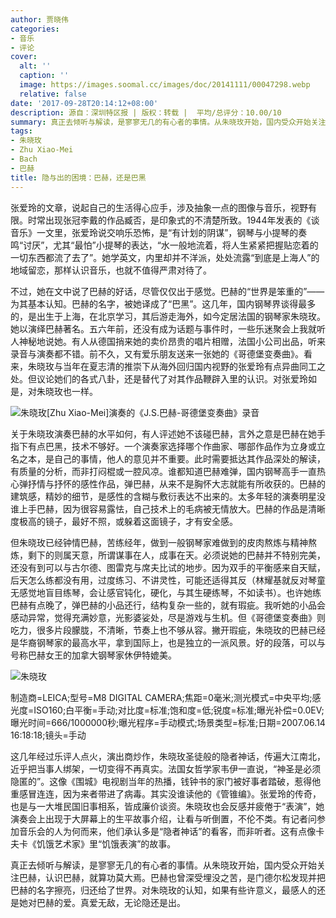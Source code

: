 ```yaml
---
author: 贾晓伟
categories:
- 音乐
- 评论
cover:
  alt: ''
  caption: ''
  image: https://images.soomal.cc/images/doc/20141111/00047298.webp
  relative: false
date: '2017-09-28T20:14:12+08:00'
description: 源自：深圳特区报 | 版权：转载 |  平均/总评分：10.00/10
summary: 真正去倾听与解读，是寥寥无几的有心者的事情。从朱晓玫开始，国内受众开始关注巴赫，认识巴赫，就算功莫大焉。巴赫也曾深受埋没之苦，是门德尔松发现并把巴赫的名字擦亮，归还给了世界。对朱晓玫的认知，如果有些许意义，最感人的还是她对巴赫的爱。真爱无敌，无论隐还是出。
tags:
- 朱晓玫
- Zhu Xiao-Mei
- Bach
- 巴赫
title: 隐与出的困境：巴赫，还是巴黑
---
```


张爱玲的文章，说起自己的生活得心应手，涉及抽象一点的图像与音乐，视野有限。时常出现张冠李戴的作品臧否，是印象式的不清楚所致。1944年发表的《谈音乐》一文里，张爱玲说交响乐恐怖，是“有计划的阴谋”，钢琴与小提琴的奏鸣“讨厌”，尤其“最怕”小提琴的表达，“水一般地流着，将人生紧紧把握贴恋着的一切东西都流了去了”。她学英文，内里却并不洋派，处处流露“到底是上海人”的地域留恋，那样认识音乐，也就不值得严肃对待了。

不过，她在文中说了巴赫的好话，尽管仅仅出于感觉。巴赫的“世界是笨重的”――为其基本认知。巴赫的名字，被她译成了“巴黑”。这几年，国内钢琴界谈得最多的，是出生于上海，在北京学习，其后游走海外，如今定居法国的钢琴家朱晓玫。她以演绎巴赫著名。五六年前，还没有成为话题与事件时，一些乐迷聚会上我就听人神秘地说她。有人从德国捎来她的卖价昂贵的唱片相赠，法国小公司出品，听来录音与演奏都不错。前不久，又有爱乐朋友送来一张她的《哥德堡变奏曲》。看来，朱晓玫与当年在夏志清的推崇下从海外回归国内视野的张爱玲有点异曲同工之处。但议论她们的各式八卦，还是替代了对其作品鞭辟入里的认识。对张爱玲如是，对朱晓玫也一样。

![朱晓玫[Zhu Xiao-Mei]演奏的《J.S.巴赫-哥德堡变奏曲》录音](https://images.soomal.cc/images/doc/20141031/00047062.webp)





关于朱晓玫演奏巴赫的水平如何，有人评述她不该碰巴赫，言外之意是巴赫在她手指下有点巴黑，技术不够好。一个演奏家选择哪个作曲家、哪部作品作为立身或立名之本，是自己的事情，他人的意见并不重要。此时需要抵达其作品深处的解读，有质量的分析，而非打闷棍或一腔风凉。谁都知道巴赫难弹，国内钢琴高手一直热心弹抒情与抒怀的感性作品，弹巴赫，从来不是胸怀大志就能有所收获的。巴赫的建筑感，精妙的细节，是感性的含糊与敷衍表达不出来的。太多年轻的演奏明星没谁上手巴赫，因为很容易露怯，自己技术上的毛病被无情放大。巴赫的作品是清晰度极高的镜子，最好不照，或躲着这面镜子，才有安全感。

但朱晓玫已经钟情巴赫，苦练经年，做到一般钢琴家难做到的皮肉熬炼与精神熬炼，剩下的则属天意，所谓谋事在人，成事在天。必须说她的巴赫并不特别完美，还没有到可以与古尔德、图雷克与席夫比试的地步。因为双手的平衡感来自天赋，后天怎么练都没有用，过度练习、不讲灵性，可能还适得其反（林耀基就反对琴童无感觉地盲目练琴，会让感官钝化，硬化，与其生硬练琴，不如读书）。也许她练巴赫有点晚了，弹巴赫的小品还行，结构复杂一些的，就有瑕疵。我听她的小品会感动异常，觉得充满妙意，光影婆娑处，尽是游戏与生机。但《哥德堡变奏曲》则吃力，很多片段朦胧，不清晰，节奏上也不够从容。撇开瑕疵，朱晓玫的巴赫已经是华裔钢琴家的最高水平，拿到国际上，也是独立的一派风景。好的段落，可以与号称巴赫女王的加拿大钢琴家休伊特媲美。

![朱晓玫](https://images.soomal.cc/images/doc/20141203/00047811.webp)

制造商=LEICA;型号=M8 DIGITAL CAMERA;焦距=0毫米;测光模式=中央平均;感光度=ISO160;白平衡=手动;对比度=标准;饱和度=低;锐度=标准;曝光补偿=0.0EV;曝光时间=666/1000000秒;曝光程序=手动模式;场景类型=标准;日期=2007.06.14 16:18:18;镜头=手动



这几年经过乐评人点火，演出商炒作，朱晓玫圣徒般的隐者神话，传遍大江南北，近乎把当事人绑架，一切变得不再真实。法国女哲学家韦伊一直说，“神圣是必须隐匿的”。这像《围城》电视剧当年的热播，钱钟书的家门被好事者踏破，惹得他重感冒连连，因为来者带进了病毒。其实没谁读他的《管锥编》。张爱玲的传奇，也是与一大堆民国旧事相系，皆成廉价谈资。朱晓玫也会反感并疲倦于“表演”，她演奏会上出现于大屏幕上的生平故事介绍，让看与听倒置，不伦不类。有记者问参加音乐会的人为何而来，他们承认多是“隐者神话”的看客，而非听者。这有点像卡夫卡《饥饿艺术家》里“饥饿表演”的故事。

真正去倾听与解读，是寥寥无几的有心者的事情。从朱晓玫开始，国内受众开始关注巴赫，认识巴赫，就算功莫大焉。巴赫也曾深受埋没之苦，是门德尔松发现并把巴赫的名字擦亮，归还给了世界。对朱晓玫的认知，如果有些许意义，最感人的还是她对巴赫的爱。真爱无敌，无论隐还是出。